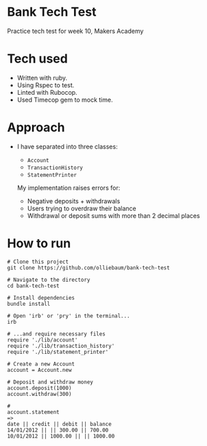 # Bank Tech Test

Practice tech test for week 10, Makers Academy

# Tech used
- Written with ruby.
- Using Rspec to test.
- Linted with Rubocop.
- Used Timecop gem to mock time.

# Approach
- I have separated into three classes:
  - `Account`
  - `TransactionHistory`
  - `StatementPrinter`

  My implementation raises errors for:
  - Negative deposits + withdrawals
  - Users trying to overdraw their balance
  - Withdrawal or deposit sums with more than 2 decimal places

# How to run
```
# Clone this project
git clone https://github.com/olliebaum/bank-tech-test

# Navigate to the directory
cd bank-tech-test

# Install dependencies
bundle install

# Open 'irb' or 'pry' in the terminal...
irb

# ...and require necessary files
require './lib/account'
require './lib/transaction_history'
require './lib/statement_printer'

# Create a new Account
account = Account.new

# Deposit and withdraw money
account.deposit(1000)
account.withdraw(300)

#
account.statement
=>
date || credit || debit || balance
14/01/2012 || || 300.00 || 700.00
10/01/2012 || 1000.00 || || 1000.00
```
